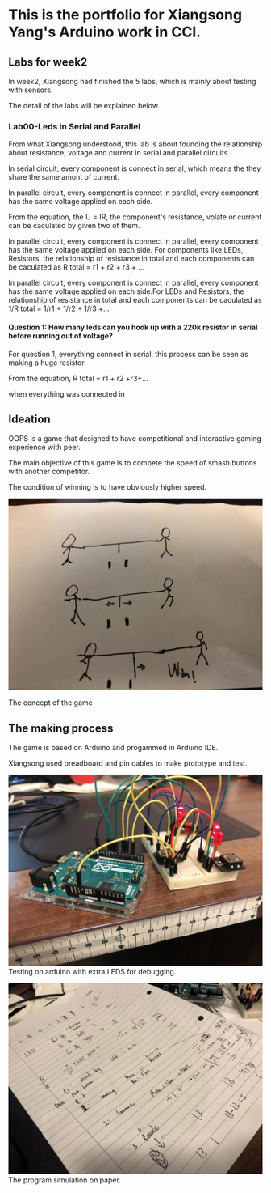 # This is the portfolio for Xiangsong Yang's Arduino work in CCI.

## Labs for week2

In week2, Xiangsong had finished the 5 labs, which is mainly about testing with sensors.

The detail of the labs will be explained below.

### Lab00-Leds in Serial and Parallel
From what Xiangsong understood, this lab is about founding the relationship about resistance, voltage and current in serial and parallel circuits.

In serial circuit, every component is connect in serial, which means the they share the same amont of current. 

In parallel circuit, every component is connect in parallel, every component has the same voltage applied on each side.

From the equation, the U = IR, the component's resistance, volate or current can be caculated by given two of them.

In parallel circuit, every component is connect in parallel, every component has the same voltage applied on each side. For components like LEDs, Resistors, the relationship of resistance in total and each components can be caculated as R total = r1 + r2 + r3 + ...

In parallel circuit, every component is connect in parallel, every component has the same voltage applied on each side.For LEDs and Resistors, the relationship of resistance in total and each components can be caculated as 1/R total = 1/r1 + 1/r2 + 1/r3 +...


#### Question 1: How many leds can you hook up with a 220k resistor in serial before running out of voltage?
For question 1, everything connect in serial, this process can be seen as making a huge resistor.

From the equation, R total = r1 + r2 +r3+...

when everything was connected in 

## Ideation

OOPS is a game that designed to have competitional and interactive gaming experience with peer. 

The main objective of this game is to compete the speed of smash buttons with another competitor. 

The condition of winning is to have obviously higher speed. 

![alt text](https://github.com/xiangsong-yang/Arduino-for-CCI/blob/master/images/idea.jpg?raw=true)

The concept of the game

## The making process

The game is based on Arduino and progammed in Arduino IDE.

Xiangsong used breadboard and pin cables to make prototype and test.

![alt text](https://github.com/xiangsong-yang/Arduino-for-CCI/blob/master/images/teseting.jpg?raw=true)
Testing on arduino with extra LEDS for debugging.

![alt text](https://github.com/xiangsong-yang/Arduino-for-CCI/blob/master/images/programing.jpg?raw=true)
The program simulation on paper.


